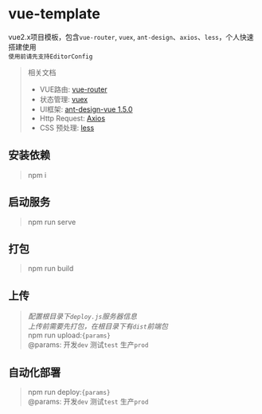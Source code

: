# vue-template
vue2.x项目模板，包含```vue-router```, ```vuex```, ```ant-design```、```axios```、```less```，个人快速搭建使用  
```使用前请先支持EditorConfig```

> 相关文档
> - VUE路由: [vue-router](https://router.vuejs.org/zh/)  
> - 状态管理: [vuex](https://vuex.vuejs.org/zh/)  
> - UI框架: [ant-design-vue 1.5.0](https://vue.ant.design)  
> - Http Request: [Axios](https://www.npmjs.com/package/axios)  
> - CSS 预处理: [less](http://lesscss.cn/)  


## 安装依赖
> npm i

## 启动服务
> npm run serve

## 打包
> npm run build

## 上传
> *配置根目录下```deploy.js```服务器信息*  
> *上传前需要先打包，在根目录下有```dist```前端包*  
> npm run upload:```{params}```  
> @params: 开发```dev``` 测试```test``` 生产```prod```

## 自动化部署
> npm run deploy:```{params}```  
> @params: 开发```dev``` 测试```test``` 生产```prod```
